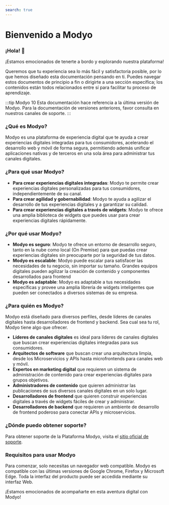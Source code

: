 ```yaml
---
search: true
---
```


# Bienvenido a Modyo

### ¡Hola! 👋

¡Estamos emocionados de tenerte a bordo y explorando nuestra plataforma!

Queremos que tu experiencia sea lo más fácil y satisfactoria posible, por lo que hemos diseñado esta documentación pensando en ti. Puedes navegar estos documentos de principio a fin o dirigirte a una sección específica; los contenidos están todos relacionados entre sí para facilitar tu proceso de aprendizaje.

:::tip Modyo 10
Esta documentación hace referencia a la última versión de Modyo. Para la documentación de versiones anteriores, favor consulta en nuestros canales de soporte.
:::

### ¿Qué es Modyo?

Modyo es una plataforma de experiencia digital que te ayuda a crear experiencias digitales integradas para tus consumidores, acelerando el desarrollo web y móvil de forma segura, permitiendo además unificar aplicaciones nativas y de terceros en una sola área para administrar tus canales digitales.

### ¿Para qué usar Modyo?

* **Para crear experiencias digitales integradas**: Modyo te permite crear experiencias digitales personalizadas para tus consumidores, independientemente de su canal.
* **Para crear agilidad y gobernabilidad**: Modyo te ayuda a agilizar el desarrollo de tus experiencias digitales y a garantizar su calidad.
* **Para crear experiencias digitales a través de widgets**: Modyo te ofrece una amplia biblioteca de widgets que puedes usar para crear experiencias digitales rápidamente.


### ¿Por qué usar Modyo?

* **Modyo es seguro**: Modyo te ofrece un entorno de desarrollo seguro, tanto en la nube como local (On Premise) para que puedas crear experiencias digitales sin preocuparte por la seguridad de tus datos.
* **Modyo es escalable**: Modyo puede escalar para satisfacer las necesidades de tu negocio, sin importar su tamaño. Grandes equipos digitales pueden agilizar la creación de contenido y componentes desarrollados para frontend
* **Modyo es adaptable**: Modyo es adaptable a tus necesidades específicas y  provee una amplia librería de widgets inteligentes que pueden ser conectados a diversos sistemas de su empresa.

### ¿Para quién es Modyo?

Modyo está diseñado para diversos perfiles, desde líderes de canales digitales hasta desarrolladores de frontend y backend. Sea cual sea tu rol, Modyo tiene algo que ofrecer.

* **Líderes de canales digitales** es ideal para líderes de canales digitales que buscan crear experiencias digitales integradas para sus consumidores.
* **Arquitectos de software** que buscan crear una arquitectura limpia, desde los Microservicios y APIs hasta microfrontends para canales web y móvil.
* **Expertos en marketing digital** que requieren un sistema de administración de contenido para crear experiencias digitales para grupos objetivos.
* **Administradores de contenido** que quieren administrar las publicaciones de sus diversos canales digitales en un solo lugar.
* **Desarrolladores de frontend** que quieren construir experiencias digitales a través de widgets fáciles de crear y administrar.
* **Desarrolladores de backend** que requieren un ambiente de desarrollo de frontend poderoso para conectar APIs y microservicios.

### ¿Dónde puedo obtener soporte?

Para obtener soporte de la Plataforma Modyo, visita el [sitio oficial de soporte](https://support.modyo.com/hc/es).

### Requisitos para usar Modyo

Para comenzar, solo necesitas un navegador web compatible. Modyo es compatible con las últimas versiones de Google Chrome, Firefox y Microsoft Edge. Toda la interfaz del producto puede ser accedida mediante su interfaz Web.

¡Estamos emocionados de acompañarte en esta aventura digital con Modyo!